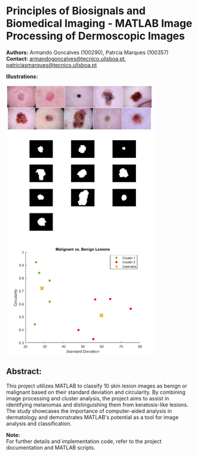 # Principles of Biosignals and Biomedical Imaging - MATLAB Image Processing of Dermoscopic Images

**Authors:** Armando Goncalves (100290), Patrcia Marques (100357)  
**Contact:** armandogoncalves@tecnico.ulisboa.pt, patriciasmarques@tecnico.ulisboa.pt  

**Illustrations:**

<img src="Data/original.png" alt="Original Lesions" width="400"/>
<img src="Data/masked.png" alt="Final Result" width="400"/>
<img src="Data/clusters.png" alt="Clusters" width="400"/>


## **Abstract:**  
This project utilizes MATLAB to classify 10 skin lesion images as benign or malignant based on their standard deviation and circularity. By combining image processing and cluster analysis, the project aims to assist in identifying melanomas and distinguishing them from keratosis-like lesions. The study showcases the importance of computer-aided analysis in dermatology and demonstrates MATLAB's potential as a tool for image analysis and classification.


**Note:**  
For further details and implementation code, refer to the project documentation and MATLAB scripts.
